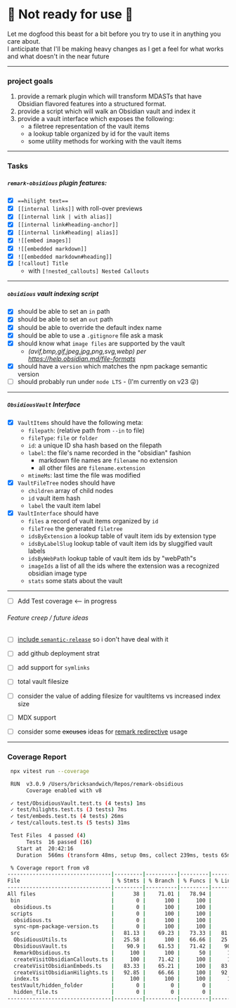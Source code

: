 
# 🚨 Not ready for use 🚨  
Let me dogfood this beast for a bit before you try to use it in anything you care about.  
I anticipate that I'll be making heavy changes as I get a feel for what works and what doesn't in the near future

---

### project goals
1. provide a remark plugin which will transform MDASTs that have Obsidian flavored features into a structured format.
2. provide a script which will walk an Obsidian vault and index it
3. provide a vault interface which exposes the following:
    - a filetree representation of the vault items
    - a lookup table organized by id for the vault items
    - some utility methods for working with the vault items

---

### Tasks

##### `remark-obsidious` plugin features:
- [x] `==hilight text==`
- [x] `[[internal links]]` with roll-over previews
- [x] `[[internal link | with alias]]`
- [x] `[[internal link#heading-anchor]]`
- [x] `[[internal link#heading| alias]]`
- [x] `![[embed images]]`
- [x] `![[embedded markdown]]`
- [x] `![[embedded markdown#heading]]`
- [x] `[!callout] Title`
    - with `[!nested_callouts] Nested Callouts`

---

##### `obsidious` vault indexing script
- [x] should be able to set an `in` path
- [x] should be able to set an `out` path
- [x] should be able to override the default index name
- [x] should be able to use a `.gitignore` file ask a mask
- [x] should know what `image files` are supported by the vault
    - _(avif,bmp,gif,jpeg,jpg,png,svg,webp) per https://help.obsidian.md/file-formats_
- [x] should have a `version` which matches the npm package semantic version
- [ ] should probably run under `node LTS` - (I'm currently on v23 😜)

---

##### `ObsidiousVault` Interface
- [x] `VaultItems` should have the following meta:
    - `filepath`: (relative path from `--in` to file)
    - `fileType`: `file` or `folder` 
    - `id`: a unique ID sha hash based on the filepath
    - `label`: the file's name recorded in the "obsidian" fashion
        - markdown file names are `filename` no extension
        - all other files are `filename.extension`
    - `mtimeMs`: last time the file was modified
- [x] `VaultFileTree` nodes should have
    - `children` array of child nodes
    - `id` vault item hash
    - `label`  the vault item label
- [x] `VaultInterface` should have
    - `files` a record of vault items organized by `id`
    - `fileTree` the generated `filetree`
    - `idsByExtension` a lookup table of vault item ids by extension type
    - `idsByLabelSlug` lookup table of vault item ids by sluggified vault labels
    - `idsByWebPath` lookup table of vault item ids by "webPath"s
    - `imageIds` a list of all the ids where the extension was a recognized obsidian image type
    - `stats` some stats about the vault

---
- [ ] Add Test coverage <-- in progress


###### Feature creep / future ideas
- [ ] [include `semantic-release`](https://www.npmjs.com/package/semantic-release) so i don't have deal with it 
- [ ] add github deployment strat 
- [ ] add support for `symlinks`
- [ ] total vault filesize
- [ ] consider the value of adding filesize for vaultItems vs increased index size
- [ ] MDX support
- [ ] consider some ~~excuses~~ ideas for [remark redirective](https://github.com/remarkjs/remark-directive) usage



---

### Coverage Report

```sh
 npx vitest run --coverage

 RUN  v3.0.9 /Users/bricksandwich/Repos/remark-obsidious
      Coverage enabled with v8

 ✓ test/ObsidiousVault.test.ts (4 tests) 1ms
 ✓ test/hilights.test.ts (3 tests) 7ms
 ✓ test/embeds.test.ts (4 tests) 26ms
 ✓ test/callouts.test.ts (5 tests) 31ms

 Test Files  4 passed (4)
      Tests  16 passed (16)
   Start at  20:42:16
   Duration  566ms (transform 48ms, setup 0ms, collect 239ms, tests 65ms, environment 695ms, prepare 138ms)

 % Coverage report from v8
---------------------------------|---------|----------|---------|---------|-----------------------------------
File                             | % Stmts | % Branch | % Funcs | % Lines | Uncovered Line #s                 
---------------------------------|---------|----------|---------|---------|-----------------------------------
All files                        |      38 |    71.01 |   78.94 |      38 |                                   
 bin                             |       0 |      100 |     100 |       0 |                                   
  obsidious.ts                   |       0 |      100 |     100 |       0 | 3-204                             
 scripts                         |       0 |      100 |     100 |       0 |                                   
  obsidious.ts                   |       0 |      100 |     100 |       0 | 3-204                             
  sync-npm-package-version.ts    |       0 |      100 |     100 |       0 | 3-17                              
 src                             |   81.13 |    69.23 |   73.33 |   81.13 |                                   
  ObsidiousUtils.ts              |   25.58 |      100 |   66.66 |   25.58 | 57-101                            
  ObsidiousVault.ts              |    90.9 |    61.53 |   71.42 |    90.9 | 55-57                             
  RemarkObsidious.ts             |     100 |      100 |      50 |     100 |                                   
  createVisitObsidianCallouts.ts |     100 |    71.42 |     100 |     100 | 21,24,27,40                       
  createVisitObsidianEmbeds.ts   |   83.33 |    65.21 |     100 |   83.33 | 27-28,31-34,44-49,107-108,113-114 
  createVisitObsidianHilights.ts |   92.85 |    66.66 |     100 |   92.85 | 25-26                             
  index.ts                       |     100 |      100 |     100 |     100 |                                   
 testVault/hidden_folder         |       0 |        0 |       0 |       0 |                                   
  hidden_file.ts                 |       0 |        0 |       0 |       0 |                                   
---------------------------------|---------|----------|---------|---------|-----------------------------------

```
